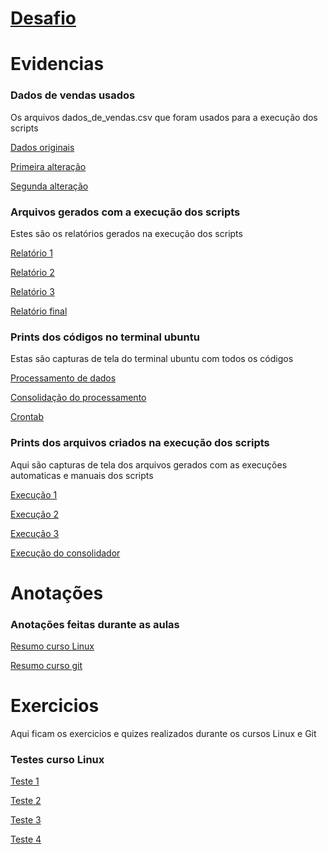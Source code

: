 # [Desafio](https://github.com/RafaKammler/Compass-UOL/blob/main/Sprint%201/Desafios/README.md)

# Evidencias

### Dados de vendas usados
Os arquivos dados_de_vendas.csv que foram usados para a execução dos scripts

[Dados originais](https://github.com/RafaKammler/Compass-UOL/blob/main/Sprint%201/Evidencias/Dados_de_vendas_usados/(Original)dados_de_vendas.csv)

[Primeira alteração](https://github.com/RafaKammler/Compass-UOL/blob/main/Sprint%201/Evidencias/Dados_de_vendas_usados/(Segundo)dados_de_vendas.csv)

[Segunda alteração](https://github.com/RafaKammler/Compass-UOL/blob/main/Sprint%201/Evidencias/Dados_de_vendas_usados/(Terceiro)dados_de_vendas.csv)


### Arquivos gerados com a execução dos scripts
Estes são os relatórios gerados na execução dos scripts

[Relatório 1](https://github.com/RafaKammler/Compass-UOL/blob/main/Sprint%201/Evidencias/arquivos_gerados/relatorio-20240416.txt)

[Relatório 2](https://github.com/RafaKammler/Compass-UOL/blob/main/Sprint%201/Evidencias/arquivos_gerados/relatorio-20240417.txt)

[Relatório 3](https://github.com/RafaKammler/Compass-UOL/blob/main/Sprint%201/Evidencias/arquivos_gerados/relatorio-20240418.txt)

[Relatório final](https://github.com/RafaKammler/Compass-UOL/blob/main/Sprint%201/Evidencias/arquivos_gerados/relatorio_fina.txt)

### Prints dos códigos no terminal ubuntu
Estas são capturas de tela do terminal ubuntu com todos os códigos

[Processamento de dados](https://github.com/RafaKammler/Compass-UOL/blob/main/Sprint%201/Evidencias/prints%20de%20execu%C3%A7%C3%A3o/processamento%20de%20dados%20no%20terminal.png)

[Consolidação do processamento](https://github.com/RafaKammler/Compass-UOL/blob/main/Sprint%201/Evidencias/prints%20de%20execu%C3%A7%C3%A3o/Consolida%C3%A7%C3%A3o%20no%20terminal.png)

[Crontab](https://github.com/RafaKammler/Compass-UOL/blob/main/Sprint%201/Evidencias/prints%20de%20execu%C3%A7%C3%A3o/Crontab%20no%20terminal.png)

### Prints dos arquivos criados na execução dos scripts
Aqui são capturas de tela dos arquivos gerados com as execuções automaticas e manuais dos scripts

[Execução 1](https://github.com/RafaKammler/Compass-UOL/blob/main/Sprint%201/Evidencias/prints%20de%20execu%C3%A7%C3%A3o/Primeira%20execu%C3%A7%C3%A3o%20auto.png)

[Execução 2](https://github.com/RafaKammler/Compass-UOL/blob/main/Sprint%201/Evidencias/prints%20de%20execu%C3%A7%C3%A3o/Segunda%20execu%C3%A7%C3%A3o.png)

[Execução 3](https://github.com/RafaKammler/Compass-UOL/blob/main/Sprint%201/Evidencias/prints%20de%20execu%C3%A7%C3%A3o/Terceira%20execu%C3%A7%C3%A3o.png)

[Execução do consolidador](https://github.com/RafaKammler/Compass-UOL/blob/main/Sprint%201/Evidencias/prints%20de%20execu%C3%A7%C3%A3o/Execu%C3%A7%C3%A3o%20da%20consolida%C3%A7%C3%A3o.png)

# Anotações

### Anotações feitas durante as aulas

[Resumo curso Linux](https://github.com/RafaKammler/Compass-UOL/blob/main/Sprint%201/Evidencias/Resumo%20das%20aulas%20Linux)

[Resumo curso git]()


# Exercicios
Aqui ficam os exercicios e quizes realizados durante os cursos Linux e Git

### Testes curso Linux

[Teste 1](https://github.com/RafaKammler/Compass-UOL/blob/main/Sprint%201/Exercicios/Teste%201.png)

[Teste 2](https://github.com/RafaKammler/Compass-UOL/blob/main/Sprint%201/Exercicios/Teste%202.png)

[Teste 3](https://github.com/RafaKammler/Compass-UOL/blob/main/Sprint%201/Exercicios/Teste%203.png)

[Teste 4](https://github.com/RafaKammler/Compass-UOL/blob/main/Sprint%201/Exercicios/Teste%204.png)

